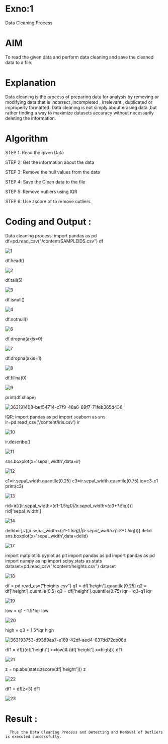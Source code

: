 # Exno:1
Data Cleaning Process

# AIM
To read the given data and perform data cleaning and save the cleaned data to a file.

# Explanation
Data cleaning is the process of preparing data for analysis by removing or modifying data that is incorrect ,incompleted , irrelevant , duplicated or improperly formatted. Data cleaning is not simply about erasing data ,but rather finding a way to maximize datasets accuracy without necessarily deleting the information.

# Algorithm
STEP 1: Read the given Data

STEP 2: Get the information about the data

STEP 3: Remove the null values from the data

STEP 4: Save the Clean data to the file

STEP 5: Remove outliers using IQR

STEP 6: Use zscore of to remove outliers

# Coding and Output :
Data cleaning process:
import pandas as pd
df=pd.read_csv("/content/SAMPLEIDS.csv")
df   

![1](https://github.com/user-attachments/assets/23866177-0ef4-41c1-8a41-ef21ac736ef5)

df.head()

![2](https://github.com/user-attachments/assets/686b55c9-e322-4c47-8828-f5121a041864)

df.tail(5)

![3](https://github.com/user-attachments/assets/ffb1454a-d5ae-4222-a0d0-837bcbc49f2d)

df.isnull()

![4](https://github.com/user-attachments/assets/32005858-81e9-451f-a049-90847193afb3)

df.notnull()

![6](https://github.com/user-attachments/assets/7fcebb06-f623-4031-aa66-e398a0bd9338)

df.dropna(axis=0)

![7](https://github.com/user-attachments/assets/616a31a8-c059-4cdf-8885-c1d0801aefcf)

df.dropna(axis=1)

![8](https://github.com/user-attachments/assets/b7a9b0dd-d527-404f-80e6-48495223bd74)

df.fillna(0)

![9](https://github.com/user-attachments/assets/2e3c12bb-da80-4aa8-96e0-ac61156c7ece)

print(df.shape)

![363191408-bef54714-c7f9-48a6-89f7-71feb365d436](https://github.com/user-attachments/assets/d1c1c355-b656-4680-9341-67c23ba51151)

IQR:
import pandas as pd
import seaborn as sns
ir=pd.read_csv('/content/iris.csv')
ir

![10](https://github.com/user-attachments/assets/15ef0da0-137c-420e-addc-9cef947111d5)

ir.describe()

![11](https://github.com/user-attachments/assets/e4861f26-16bd-4525-9923-cd594176eaf6)

sns.boxplot(x='sepal_width',data=ir)

![12](https://github.com/user-attachments/assets/f996363a-897e-43b7-ae77-ab27f80b276c)

c1=ir.sepal_width.quantile(0.25)
c3=ir.sepal_width.quantile(0.75)
iq=c3-c1
print(c3)

![13](https://github.com/user-attachments/assets/9ebde3c7-ebde-41c3-8db1-ba9aacf442b7)

rid=ir[((ir.sepal_width<(c1-1.5*iq))|(ir.sepal_width>(c3+1.5*iq)))]
rid['sepal_width']

![14](https://github.com/user-attachments/assets/6d73d3a8-4b99-41a9-b00d-e3d9a0a9d337)

delid=ir[~((ir.sepal_width<(c1-1.5*iq))|(ir.sepal_width>(c3+1.5*iq)))]
delid
sns.boxplot(x='sepal_width',data=delid)

![17](https://github.com/user-attachments/assets/04238c84-3dc8-42b7-a3da-42bcb57c441b)

import matplotlib.pyplot as plt
import pandas as pd
import pandas as pd
import numpy as np
import scipy.stats as stats
dataset=pd.read_csv("/content/heights.csv")
dataset

![18](https://github.com/user-attachments/assets/4872b1b2-1e5e-49ce-81c6-85f645fb0871)

df = pd.read_csv("heights.csv")
q1 = df['height'].quantile(0.25)
q2 = df['height'].quantile(0.5)
q3 = df['height'].quantile(0.75)
iqr = q3-q1
iqr

![19](https://github.com/user-attachments/assets/f9a1775c-bb68-48ac-927b-d4229c43f301)

low = q1 - 1.5*iqr
low

![20](https://github.com/user-attachments/assets/4b15925c-1425-4166-a698-f5444b91eb55)

high = q3 + 1.5*iqr
high

![363193753-d9389aa7-e169-42df-aed4-037dd72cb08d](https://github.com/user-attachments/assets/6669fe41-3a49-465a-bc42-12aa7b193bbf)

df1 = df[((df['height'] >=low)& (df['height'] <=high))]
df1

![21](https://github.com/user-attachments/assets/7ebb63e6-c9a2-470b-90ab-5805992ad85b)

z = np.abs(stats.zscore(df['height']))
z

![22](https://github.com/user-attachments/assets/2ce75404-7c5e-4b7a-8031-3bd168414716)

 df1 = df[z<3]
 df1
 
![23](https://github.com/user-attachments/assets/2f733ced-9195-410e-bf9e-4b3a710e0bff)

# Result :
      Thus the Data Cleaning Process and Detecting and Removal of Outliers is executed successfully.  
